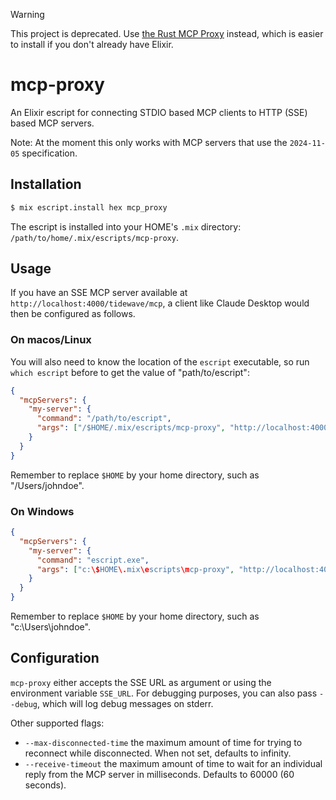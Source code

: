 > [!WARNING]  
> This project is deprecated. Use [the Rust MCP Proxy](https://github.com/tidewave-ai/mcp_proxy_rust) instead, which is easier to install if you don't already have Elixir.

# mcp-proxy

An Elixir escript for connecting STDIO based MCP clients to HTTP (SSE) based MCP servers.

Note: At the moment this only works with MCP servers that use the `2024-11-05` specification.

## Installation

```bash
$ mix escript.install hex mcp_proxy
```

The escript is installed into your HOME's `.mix` directory: `/path/to/home/.mix/escripts/mcp-proxy`.

## Usage

If you have an SSE MCP server available at `http://localhost:4000/tidewave/mcp`, a client like Claude Desktop would then be configured as follows.

### On macos/Linux

You will also need to know the location of the `escript` executable, so run `which escript` before to get the value of "path/to/escript":

```json
{
  "mcpServers": {
    "my-server": {
      "command": "/path/to/escript",
      "args": ["/$HOME/.mix/escripts/mcp-proxy", "http://localhost:4000/tidewave/mcp"]
    }
  }
}
```

Remember to replace `$HOME` by your home directory, such as "/Users/johndoe".

### On Windows

```json
{
  "mcpServers": {
    "my-server": {
      "command": "escript.exe",
      "args": ["c:\$HOME\.mix\escripts\mcp-proxy", "http://localhost:4000/tidewave/mcp"]
    }
  }
}
```

Remember to replace `$HOME` by your home directory, such as "c:\Users\johndoe".

## Configuration

`mcp-proxy` either accepts the SSE URL as argument or using the environment variable `SSE_URL`. For debugging purposes, you can also pass `--debug`, which will log debug messages on stderr.

Other supported flags:

* `--max-disconnected-time` the maximum amount of time for trying to reconnect while disconnected. When not set, defaults to infinity.
* `--receive-timeout` the maximum amount of time to wait for an individual reply from the MCP server in milliseconds. Defaults to 60000 (60 seconds).
